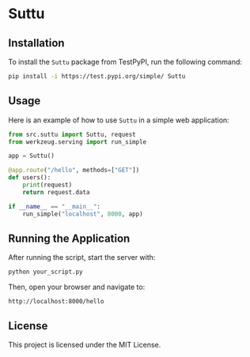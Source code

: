 # Suttu

## Installation
To install the `Suttu` package from TestPyPI, run the following command:

```sh
pip install -i https://test.pypi.org/simple/ Suttu
```

## Usage
Here is an example of how to use `Suttu` in a simple web application:

```python
from src.suttu import Suttu, request
from werkzeug.serving import run_simple

app = Suttu()

@app.route("/hello", methods=["GET"])
def users():
    print(request)
    return request.data

if __name__ == "__main__":
    run_simple("localhost", 8000, app)
```

## Running the Application
After running the script, start the server with:

```sh
python your_script.py
```

Then, open your browser and navigate to:

```
http://localhost:8000/hello
```

## License
This project is licensed under the MIT License.

